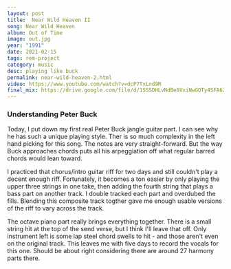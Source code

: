```yaml
---
layout: post
title:  Near Wild Heaven II
song: Near Wild Heaven
album: Out of Time
image: out.jpg
year: "1991"
date: 2021-02-15
tags: rem-project
category: music
desc: playing like buck
permalink: near-wild-heaven-2.html
video: https://www.youtube.com/watch?v=dcP7TxLnd9M
final_mix: https://drive.google.com/file/d/1SSSDHLvNdBe8VxiNwGQTy4SFA6ZPachB/view?usp=sharing
---
```


### Understanding Peter Buck
Today, I put down my first real Peter Buck jangle guitar part. I can see why he has such a unique playing style. Ther is so much complexity in the left hand picking for this song. The notes are very straight-forward. But the way Buck approaches chords puts all his arpeggiation off what regular barred chords would lean toward.

I practiced that chorus/intro guitar riff for two days and still couldn't play a decent enough riff. Fortunately, it becomes a ton easier by only playing the upper three strings in one take, then adding the fourth string that plays a bass part on another track. I double tracked each part and overdubed the fills. Blending this composite track togther gave me enough usable versions of the riff to vary across the track.

The octave piano part really brings everything together. There is a small string hit at the top of the send verse, but I think I'll leave that off. Only instrument left is some lap steel chord swells to hit - and those aren't even on the original track. This leaves me with five days to record the vocals for this one. Should be about right considering there are around 27 harmony parts there.